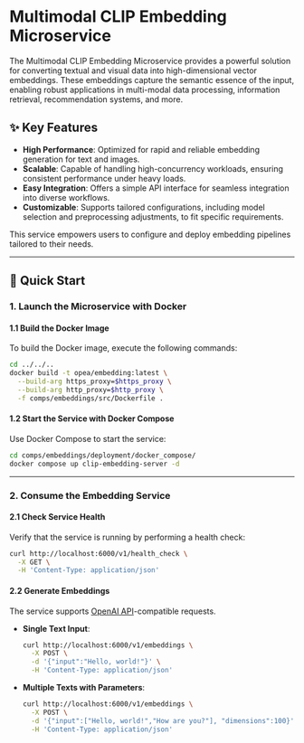 # Multimodal CLIP Embedding Microservice

The Multimodal CLIP Embedding Microservice provides a powerful solution for converting textual and visual data into high-dimensional vector embeddings. These embeddings capture the semantic essence of the input, enabling robust applications in multi-modal data processing, information retrieval, recommendation systems, and more.

## ✨ Key Features

- **High Performance**: Optimized for rapid and reliable embedding generation for text and images.
- **Scalable**: Capable of handling high-concurrency workloads, ensuring consistent performance under heavy loads.
- **Easy Integration**: Offers a simple API interface for seamless integration into diverse workflows.
- **Customizable**: Supports tailored configurations, including model selection and preprocessing adjustments, to fit specific requirements.

This service empowers users to configure and deploy embedding pipelines tailored to their needs.

---

## 🚀 Quick Start

### 1. Launch the Microservice with Docker

#### 1.1 Build the Docker Image

To build the Docker image, execute the following commands:

```bash
cd ../../..
docker build -t opea/embedding:latest \
  --build-arg https_proxy=$https_proxy \
  --build-arg http_proxy=$http_proxy \
  -f comps/embeddings/src/Dockerfile .
```

#### 1.2 Start the Service with Docker Compose

Use Docker Compose to start the service:

```bash
cd comps/embeddings/deployment/docker_compose/
docker compose up clip-embedding-server -d
```

---

### 2. Consume the Embedding Service

#### 2.1 Check Service Health

Verify that the service is running by performing a health check:

```bash
curl http://localhost:6000/v1/health_check \
  -X GET \
  -H 'Content-Type: application/json'
```

#### 2.2 Generate Embeddings

The service supports [OpenAI API](https://platform.openai.com/docs/api-reference/embeddings)-compatible requests.

- **Single Text Input**:

  ```bash
  curl http://localhost:6000/v1/embeddings \
    -X POST \
    -d '{"input":"Hello, world!"}' \
    -H 'Content-Type: application/json'
  ```

- **Multiple Texts with Parameters**:

  ```bash
  curl http://localhost:6000/v1/embeddings \
    -X POST \
    -d '{"input":["Hello, world!","How are you?"], "dimensions":100}' \
    -H 'Content-Type: application/json'
  ```
